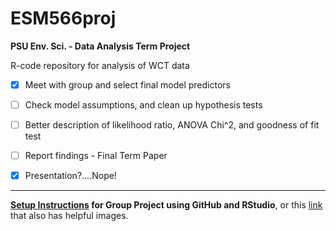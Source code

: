 # ESM566proj

**PSU Env. Sci. - Data Analysis Term Project**

R-code repository for analysis of WCT data
 
- [x] Meet with group and select final model predictors
- [ ] Check model assumptions, and clean up hypothesis tests
- [ ] Better description of likelihood ratio, ANOVA Chi^2, and goodness of fit test

- [ ] Report findings - Final Term Paper
- [x] Presentation?....Nope!

----------

**[Setup Instructions](https://github.com/PSU-Env/GitHub-for-RStudio) for Group Project using GitHub and RStudio**, or this [link](https://github.com/PSU-Env/GitHub-for-RStudio) that also has helpful images. 
